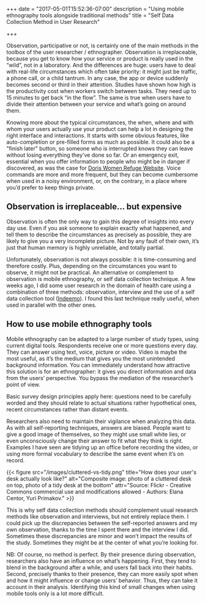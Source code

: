 +++
date = "2017-05-01T15:52:36-07:00"
description = "Using mobile ethnography tools alongside traditional methods"
title = "Self Data Collection Method in User Research"

+++

Observation, participative or not, is certainly one of the main methods in the toolbox of the user researcher / ethnographer. Observation is irreplaceable, because you get to know how your service or product is really used in the “wild”, not in a laboratory. And the differences are huge: users have to deal  with real-life circumstances which often take priority: it might just be traffic, a phone call, or a child tantrum. In any case, the app or device suddenly becomes second or third in their attention. Studies have shown how high is the productivity cost when workers switch between tasks. They need up to 15 minutes to get back “in the flow”. The same is true when users have to divide their attention between your service and what’s going on around them. 

Knowing more about the typical circumstances, the when, where and with whom your users actually use your product can help a lot in designing the right interface and interactions. It starts with some obvious features, like auto-completion or pre-filled forms as much as possible. It could also be a "finish later" button, so someone who is interrupted knows they can leave without losing everything they’ve done so far. Or an emergency exit, essential when you offer information to people who might be in danger if discovered, as was the case for <a href="http://celinelenoble.com/portfolio/doris-women-refuge/"> Doris Women Refuge Website</a>. Voice commands are more and more frequent, but they can become cumbersome when used in a noisy environment, or, on the contrary, in a place where you’d prefer to keep things private. 

## Observation is irreplaceable... but expensive

Observation is often the only way to gain this degree of insights into every day use. Even if you ask someone to explain exactly what happened, and tell them to describe the circumstances as precisely as possible, they are likely to give you a very incomplete picture. Not by any fault of their own, it’s just that human memory is highly unreliable, and totally partial. 

Unfortunately, observation is not always possible: it is time-consuming and therefore costly. Plus, depending on the circumstances you want to observe, it might not be practical. An alternative or complement to observation is mobile ethnography, or self data collection technique. A few weeks ago, I did some user research in the domain of health care using a combination of three methods: observation, interview and the use of a self data collection tool (<a href="https://indeemo.com/" target="blank">Indeemo</a>). I found this last technique really useful, when used in parallel with the other ones.

## How to use mobile ethnography tools

Mobile ethnography can be adapted to a large number of study types, using current digital tools. Respondents receive one or more questions every day. They can answer using text, voice, picture or video. Video is maybe the most useful, as it’s the medium that gives you the most unintended background information. You can immediately understand how attractive this solution is for an ethnographer: it gives you direct information and data from the users’ perspective. You bypass the mediation of the researcher’s point of view.

Basic survey design principles apply here: questions need to be carefully worded and they should relate to actual situations rather hypothetical ones, recent circumstances rather than distant events.  

Researchers also need to maintain their vigilance when analyzing this data. As with all self-reporting techniques, answers are biased. People want to give a good image of themselves, so they might use small white lies, or even unconsciously change their answer to fit what they think is right. Examples I have seen are tidying up an office before recording the video, or using more formal vocabulary to describe the same event when it’s on record. 

{{< figure src="/images/cluttered-vs-tidy.png" title="How does your user's desk actually look like?" alt="Composite image: photo of a cluttered desk on top, photo of a tidy desk at the bottom" attr="Source: Flickr - Creative Commons commercial use and modifications allowed - Authors: Elana Centor, Yuri Primakov." >}}

This is why self data collection methods should complement usual research methods like observation and interviews, but not entirely replace them. I could pick up the discrepancies between the self-reported answers and my own observation, thanks to the time I spent there and the interview I did. Sometimes these discrepancies are minor and won’t impact the results of the study. Sometimes they might be at the center of what you’re looking for. 

NB: Of course, no method is perfect. By their presence during observation, researchers also have an influence on what’s happening. First, they tend to blend in the background after a while, and users fall back into their habits. Second, precisely thanks to their presence, they can more easily spot when and how it might influence or change users’ behavior. Thus, they can take it account in their analysis. Identifying this kind of small changes when using mobile tools only is a lot more difficult.